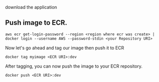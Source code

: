 download the application
## Push image to ECR.
```
aws ecr get-login-password --region <region where ecr was create> | docker login --username AWS --password-stdin <your Repository URI>
```
Now let's go ahead and tag our image then push it to ECR
```
docker tag myimage <ECR URI>:dev
```
After tagging, you can now push the image to your ECR repository.
```
docker push <ECR URI>:dev
```
